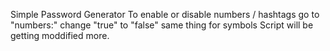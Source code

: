 Simple Password Generator
To enable or disable numbers / hashtags
go to "numbers:"
change "true" to "false"
same thing for symbols
Script will be getting moddified more.
